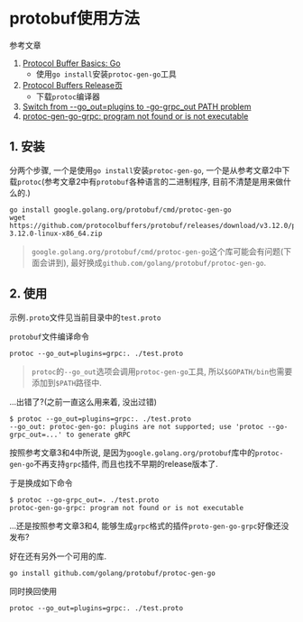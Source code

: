 # protobuf使用方法

参考文章

1. [Protocol Buffer Basics: Go](https://developers.google.com/protocol-buffers/docs/gotutorial)
    - 使用`go install`安装`protoc-gen-go`工具
2. [Protocol Buffers Release页](https://github.com/protocolbuffers/protobuf/releases)
    - 下载`protoc`编译器
3. [Switch from --go_out=plugins to -go-grpc_out PATH problem](https://stackoverflow.com/questions/61044883/switch-from-go-out-plugins-to-go-grpc-out-path-problem)
4. [protoc-gen-go-grpc: program not found or is not executable](https://stackoverflow.com/questions/60578892/protoc-gen-go-grpc-program-not-found-or-is-not-executable)

## 1. 安装

分两个步骤, 一个是使用`go install`安装`protoc-gen-go`, 一个是从参考文章2中下载`protoc`(参考文章2中有`protobuf`各种语言的二进制程序, 目前不清楚是用来做什么的.)

```
go install google.golang.org/protobuf/cmd/protoc-gen-go
wget https://github.com/protocolbuffers/protobuf/releases/download/v3.12.0/protoc-3.12.0-linux-x86_64.zip
```

> `google.golang.org/protobuf/cmd/protoc-gen-go`这个库可能会有问题(下面会讲到), 最好换成`github.com/golang/protobuf/protoc-gen-go`.

## 2. 使用

示例`.proto`文件见当前目录中的`test.proto`

`protobuf`文件编译命令

```
protoc --go_out=plugins=grpc:. ./test.proto
```

> `protoc`的`--go_out`选项会调用`protoc-gen-go`工具, 所以`$GOPATH/bin`也需要添加到`$PATH`路径中.

...出错了?(之前一直这么用来着, 没出过错)

```console
$ protoc --go_out=plugins=grpc:. ./test.proto
--go_out: protoc-gen-go: plugins are not supported; use 'protoc --go-grpc_out=...' to generate gRPC
```

按照参考文章3和4中所说, 是因为`google.golang.org/protobuf`库中的`protoc-gen-go`不再支持`grpc`插件, 而且也找不早期的release版本了.

于是换成如下命令

```
$ protoc --go-grpc_out=. ./test.proto
protoc-gen-go-grpc: program not found or is not executable
```

...还是按照参考文章3和4, 能够生成`grpc`格式的插件`proto-gen-go-grpc`好像还没发布?

好在还有另外一个可用的库.

```
go install github.com/golang/protobuf/protoc-gen-go
```

同时换回使用

```
protoc --go_out=plugins=grpc:. ./test.proto
```
